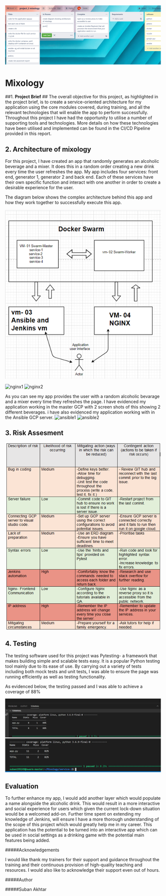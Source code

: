 ![trello](img/trello.png)
# **Mixology** #

##1. **Project Brief** ##
The overall objective for this project, as highlighted in the project brief, is to create a service-oriented architecture for my application using the core modules covered, during training, and all the relevant technologies that will enable the app to perform successfully. Throughout this project I have had the opportunity to utilise a number of supporting tools and technologies. More details on how these technologies have been utilised and implemented can be found in the CI/CD Pipeline provided in this report.


## **2. Architecture of mixology**

For this project, I have created an app that randomly generates an alcoholic beverage and a mixer. It does this in a random order creating a new drink every time the user refreshes the app. My app includes four services: front end, generator 1, generator 2 and back end. Each of these services have their own specific function and interact with one another in order to create a desirable experience for the user. 

The diagram below shows the complex architecture behind this app and how they work together to successfully execute this app.

![design2](img/design.png)

![nginx1](img/nginx#1.png)
![nginx2](img/nginx#2.png)

As you can see my app provides the user with a random alcoholic bevarage and a mixer every time they refreshes the page. I have evidenced my application working in the master GCP with 2 screen shots of this showing 2 different beverages. i have also evidenced my application working with in the Ansible GCP server.
![ansible1](img/ansible#1.png)
![ansible2](img/ansible#2.png)


## **3. Risk Assesment**

![assesment](img/risk.png)



## **4. Testing**
The testing software used for this project was Pytesting- a framework that makes building simple and scalable tests easy. It is a popular Python testing tool mainly due to its ease of use. By carrying out a variety of tests including both mock tests and unit tests, I was able to ensure the page was running efficiently as well as testing functionality. 


As evidenced below, the testing passed and I was able to achieve a coverage of 88% 

![test_1](img/test1.png)
![test_2](img/test2.png)

##  Evaluation

To further enhance my app, I would add another layer which would populate a name alongside the alcoholic drink. This would result in a more interactive and social experience for users which given the current lock-down situation would be a welcomed add-on. Further time spent on extending my knowledge of Jenkins, will ensure I have a more thorough understanding of the scope of this project which would greatly help me in my career. This application has the potential to be turned into an interactive app which can be used in social settings as a drinking game with the potential main features being added.

#####Acknowledgements

I would like thank my trainers for their support and guidance throughout the training and their continuous provision of high-quality teaching and resources. I would also like to acknowledge their support even out of hours. 

#####Author

#####Suban Akhtar
